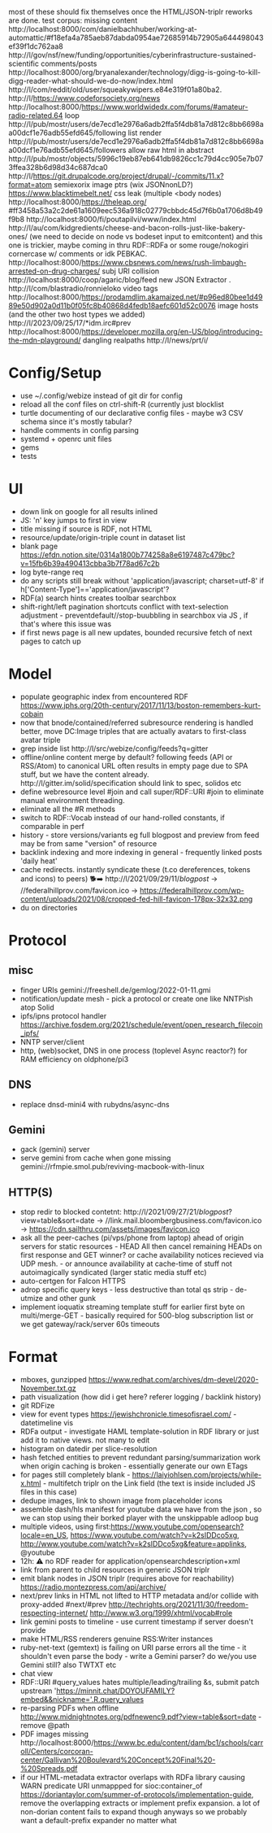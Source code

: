 most of these should fix themselves once the HTML/JSON-triplr reworks are done. test corpus:
missing content http://localhost:8000/com/danielbachhuber/working-at-automattic/#f18efa4a785aeb87dabda0954ae72685914b72905a644498043ef39f1dc762aa8 http://l/gov/nsf/new/funding/opportunities/cyberinfrastructure-sustained-scientific
comments/posts http://localhost:8000/org/bryanalexander/technology/digg-is-going-to-kill-digg-reader-what-should-we-do-now/index.html http://l/com/reddit/old/user/squeakywipers.e84e319f01a80ba2. http://l/https://www.codeforsociety.org/news http://localhost:8000/https://www.worldwidedx.com/forums/#amateur-radio-related.64
loop http://l/pub/mostr/users/de7ecd1e2976a6adb2ffa5f4db81a7d812c8bb6698aa00dcf1e76adb55efd645/following
list render http://l/pub/mostr/users/de7ecd1e2976a6adb2ffa5f4db81a7d812c8bb6698aa00dcf1e76adb55efd645/followers
allow raw html in abstract http://l/pub/mostr/objects/5996c19eb87eb641db9826cc1c79d4cc905e7b073ffea328b6d98d34c687dca0 http://l/https://git.drupalcode.org/project/drupal/-/commits/11.x?format=atom
semiexorix image ptrs (wix JSONnonLD?) https://www.blacktimebelt.net/
css leak (multiple <body nodes) http://localhost:8000/https://theleap.org/ #ff3458a53a2c2de61a1609eec536a918c02779cbbdc45d7f6b0a1706d8b49f9b8 http://localhost:8000/fi/poutapilvi/www/index.html http://l/au/com/kidgredients/cheese-and-bacon-rolls-just-like-bakery-ones/ (we need to decide on node vs bodeset input to emitcontent) and this one is trickier, maybe coming in thru RDF::RDFa or some rouge/nokogiri cornercase w/ comments or idk PEBKAC. http://localhost:8000/https://www.cbsnews.com/news/rush-limbaugh-arrested-on-drug-charges/
subj URI collision http://localhost:8000/coop/agaric/blog/feed
new JSON Extractor . http://l/com/blastradio/ronnieloko
video tags http://localhost:8000/https://prodamdlim.akamaized.net/#p96ed80bee1d4989e50d902a0d11b0f05fc8b40868d4fedb18aefc601d52c0076
image hosts  (and the other two host types we added) http://l/2023/09/25/17/*idm.irc#prev
http://localhost:8000/https://developer.mozilla.org/en-US/blog/introducing-the-mdn-playground/
dangling realpaths http://l/news/prt/i/

# Config/Setup
- use ~/.config/webize instead of git dir for config
- reload all the conf files on ctrl-shift-R (currently just blocklist
- turtle documenting of our declarative config files - maybe w3 CSV schema since it's mostly tabular?
- handle comments in config parsing
- systemd + openrc unit files
- gems
- tests

# UI
- down link on google for all results inlined
- JS: 'n' key jumps to first in view
- title missing if source is RDF, not HTML
- resource/update/origin-triple count in dataset list
- blank page https://efdn.notion.site/0314a1800b774258a8e6197487c479bc?v=15fb6b39a490413cbba3b7f78ad67c2b
- log byte-range req
- do any scripts still break without 'application/javascript; charset=utf-8' if h['Content-Type']=='application/javascript'?
- RDF(a) search hints creates toolbar searchbox
- shift-right/left pagination shortcuts conflict with text-selection adjustment - preventdefault//stop-buubbling in searchbox via JS , if that's where this issue was
- if first news page is all new updates, bounded recursive fetch of next pages to catch up

# Model
- populate geographic index from encountered RDF https://www.jphs.org/20th-century/2017/11/13/boston-remembers-kurt-cobain
- now that bnode/contained/referred subresource rendering is handled better, move DC:Image triples that are actually avatars to first-class avatar triple
- grep inside list http://l/src/webize/config/feeds?q=gitter
- offline/online content merge by default? following feeds (API or RSS/Atom) to canonical URL often results in empty page due to SPA stuff, but we have the content already. http://l/gitter.im/solid/specification should link to spec, solidos etc 
- define webresource level #join and call super/RDF::URI #join to eliminate manual environment threading.
- eliminate all the #R methods
- switch to RDF::Vocab instead of our hand-rolled constants, if comparable in perf
- history -  store versions/variants eg full blogpost and preview from feed may be from same "version" of resource
- backlink indexing and more indexing in general - frequently linked posts 'daily heat'
- cache redirects. instantly syndicate these (t.co dereferences, tokens and icons) to peers) 🐕➡️  http://l/2021/09/29/11/*blogpost* →  //federalhillprov.com/favicon.ico  → https://federalhillprov.com/wp-content/uploads/2021/08/cropped-fed-hill-favicon-178px-32x32.png
- du on directories

# Protocol
## misc
- finger URIs gemini://freeshell.de/gemlog/2022-01-11.gmi
- notification/update mesh - pick a protocol or create one like NNTPish atop Solid
- ipfs/ipns protocol handler https://archive.fosdem.org/2021/schedule/event/open_research_filecoin_ipfs/
- NNTP server/client
- http, (web)socket, DNS in one process (toplevel Async reactor?) for RAM efficiency on oldphone/pi3

## DNS
- replace dnsd-mini4 with rubydns/async-dns

## Gemini
- gack (gemini) server
- serve gemini from cache when gone missing gemini://rfmpie.smol.pub/reviving-macbook-with-linux

## HTTP(S)
- stop redir to blocked contetnt: http://l/2021/09/27/21/*blogpost*?view=table&sort=date →  //link.mail.bloombergbusiness.com/favicon.ico  → https://cdn.sailthru.com/assets/images/favicon.ico
- ask all the peer-caches (pi/vps/phone from laptop) ahead of origin servers for static resources - HEAD All then cancel remaining HEADs on first response and GET winner? or cache availability notices recieved via UDP mesh.  - or announce availability at cache-time of stuff not autoimagically syndicated (larger static media stuff etc)
- auto-certgen for Falcon HTTPS
- adrop specific query keys - less destructive than total qs strip - de-utmize and other gunk
- implement ioquatix streaming template stuff for earlier first byte on multi/merge-GET - basically required for 500-blog subscription list or we get gateway/rack/server 60s timeouts

# Format
- mboxes, gunzipped https://www.redhat.com/archives/dm-devel/2020-November.txt.gz
- path visualization (how did i get here? referer logging / backlink history)
- git RDFize
- view for event types https://jewishchronicle.timesofisrael.com/ - datetimeline vis
- RDFa output - investigate HAML template-solution in RDF library or just add it to native views. not many to edit
- histogram on datedir per slice-resolution
- hash fetched entities to prevent redundant parsing/summarization work when origin caching is broken - essentially generate our own ETags
- for pages still completely blank - https://laiyiohlsen.com/projects/while-x.html - multifetch triplr on the Link field (the text is inside included JS files in this case)
- dedupe images, link to shown image from placeholder icons
- assemble dash/hls manifest for youtube data we have from the json , so we can stop using their borked player with the unskippable adloop bug
- multiple videos, using first:https://www.youtube.com/opensearch?locale=en_US, https://www.youtube.com/watch?v=k2sIDDco5xg, http://www.youtube.com/watch?v=k2sIDDco5xg&feature=applinks, @youtube
- 12h: ⚠️ no RDF reader for application/opensearchdescription+xml
- link from parent to child resources in generic JSON triplr
- emit blank nodes in JSON triplr (requires above for reachability) https://radio.montezpress.com/api/archive/
- next/prev links in HTML not lifted to HTTP metadata and/or collide with proxy-added #next/#prev http://techrights.org/2021/11/30/freedom-respecting-internet/ http://www.w3.org/1999/xhtml/vocab#role
- link gemini posts to timeline - use current timestamp if server doesn't provide
- make HTML/RSS renderers genuine RSS:Writer instances
- ruby-net-text (gemtext) is failing on URI parse errors all the time - it shouldn't even parse the body - write a Gemini parser? do we/you use Gemini still? also TWTXT etc
- chat view
- RDF::URI #query_values hates multiple/leading/trailing &s, submit patch upstream 'https://minnit.chat/DOYOUFAMILY?embed&&nickname='.R.query_values
- re-parsing PDFs when offline http://www.midnightnotes.org/pdfnewenc9.pdf?view=table&sort=date - remove @path
- PDF images missing http://localhost:8000/https://www.bc.edu/content/dam/bc1/schools/carroll/Centers/corcoran-center/Gallivan%20Boulevard%20Concept%20Final%20-%20Spreads.pdf
- if our HTML-metadata extractor overlaps with RDFa library causing WARN predicate URI unmappped for sioc:container_of https://doriantaylor.com/summer-of-protocols/implementation-guide, remove the overlapping extracts or implement prefix expansion. a lot of non-dorian content fails to expand though anyways so we probably want a default-prefix expander no matter what

